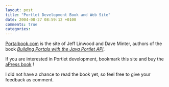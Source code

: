 ```yaml
---
layout: post
title: "Portlet Development Book and Web Site"
date: 2004-08-27 08:59:12 +0100
comments: true
categories:
---
```


[Portalbook.com](http://portalbook.com/) is the site of Jeff Linwood and Dave Minter, authors of the book *[Building Portals with the Java Portlet API](http://apress.com/book/bookDisplay.html?bID=362)*.

If you are interested in Portlet development, bookmark this site and buy the [aPress book](http://apress.com/book/bookDisplay.html?bID=362) !

I did not have a chance to read the book yet, so feel free to give your feedback as comment.
